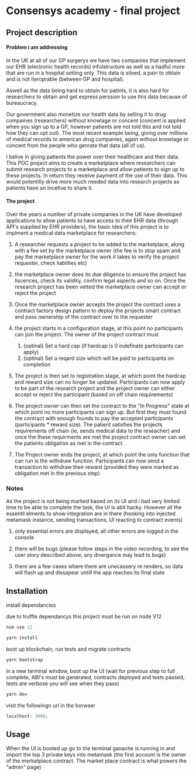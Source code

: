 # Consensys academy - final project

## Project description

#### Problem i am addressing

In the UK at all of our GP surgerys we have two companies that implement our EHR (electronic health records) infulstructure as well as a hadful more that are run in a hospital setting only. This data is siloed, a pain to obtain and is not iteroprable (between GP and hospital).

Aswell as the data being hard to obtain for patints, it is also hard for researchers to obtain and get express perssion to use this data because of bureaucracy.

Our government also monetize our health data by selling it to drug compaines (researchers) without knowlage or concent (concent is applied when you sign up to a GP, however patients are not told this and not told how they can opt out). The most recent example being, giving over millions of medical records to american drug companies, again without knowlage or concent from the people who genrate that data (all of us).

I belive in giving patients the power over their healthcare and their data. This POC project aims to create a marketplace where researchers can submit research projects to a marketplace and allow patients to sign up to these projects. In return they receive payment of the use of their data. This would potentilly drive more much needed data into research projects as patients have an incetive to share it.

#### The project

Over the years a number of private companies in the UK have developed applications to allow patients to have access to their EHR data (through API's supplied by EHR providers), the basic idea of this project is to implment a medical data marketplace for researchers:

1. A researcher requests a project to be added to the marketplace, along with a fee set by the marketplace owner (the fee is to stop spam and pay the marketplace owner for the work it takes to verify the project requester, check liablities etc)

2. the marketplace owner does its due diligence to ensure the project has liscences, check its validity, confirm legal aspects and so on. Once the research project has been vetted the marketplace owner can accept or reject the project

3. Once the marketplace owner accepts the project the contract uses a contract factory design pattern to deploy the projects smart contract and pass ownership of the contract over to the requester

4. the project starts in a configuration stage, at this point no participants can join the project. The owner of the project contract must

   1. (optinal) Set a hard cap (if hardcap is 0 indefinate participants can apply)
   2. (optinal) Set a reqard size which will be paid to participants on completion

5. The project is then set to registration stage, at which point the hardcap and reward size can no longer be updated. Participants can now apply to be part of the research project and the project owner can either accept or reject the participant (based on off chain requirements)

6. The project owner can then set the contract to the "In Progress" state at which point no more participants can sign up. But first they must found the contract with enough founds to pay the accepted participants (participants \* reward size). The patient satisfies the projects requirements off chain (ie, sends medical data to the reseacher) and once the these requirments are met the project contract owner can set the patients obligation as met in the contract.

7. The Project owner ends the project, at which point the only function that can run is the withdraw function. Participants can now send a transaction to withdraw their reward (provided they were marked as obligation met in the previous step)

### Notes

As the project is not being marked based on its UI and i had very limited time to be able to complete the task, the UI is abit hacky. However all the essentil elments to show integration are in there (hooking into injected metamask instance, sending transactions, UI reacting to contract events)

1. only essential errors are displayed, all other errors are logged in the console

2. there will be bugs (please follow steps in the video recording, to see the user story described above, any divergance may lead to bugs)

3. there are a few cases where there are unecassery re renders, so data will flash up and dissapear untill the app reaches its final state

## Installation

install dependancies

due to truffle dependancys this project must be run on node V12

```javascript
nvm use 12
```

```javascript
yarn install
```

boot up blockchain, run tests and migrate contracts

```javascript
yarn bootstrap
```

in a new terminal window, boot up the UI (wait for previous step to full complete, ABI's must be generated, contracts deployed and tests passed, tests are verbose you will see when they pass)

```javascript
yarn dev
```

visit the followingn url in the borwser

```javascript
localhost: 3000;
```

## Usage

When the UI is booted up go to the terminal ganache is running in and import the top 3 private keys into metamask (the first account is the owner of the merkatplace contract. The market place contract is what powers the "admin" page)
